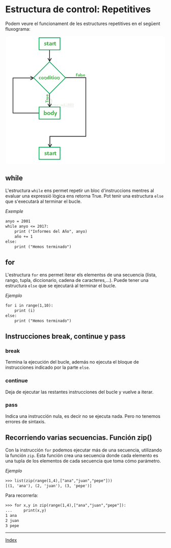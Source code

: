 # Estructura de control: Repetitives

Podem veure el funcionament de les estructures repetitives en el següent fluxograma:

<p align="center">
  <img  src="https://github.com/fbarraga/Python/blob/master/master/assets/iterativa.png">
</p>


## while

L'estructura `while` ens permet repetir un bloc d'instruccions mentres al evaluar una expressió lògica ens retorna  True. Pot tenir una estructura `else` que s'executarà al terminar el bucle.

*Exemple*

	anyo = 2001 
	while anyo <= 2017: 
    	print ("Informes del Año", anyo) 
    	año += 1
    else:
    	print ("Hemos terminado")

## for

L'estructura `for` ens permet iterar els elementss de una secuencia (lista, rango, tupla, diccionario, cadena de caracteres,...). Puede tener una estructura `else` que se ejecutará al terminar el bucle.

*Ejemplo*

	for i in range(1,10):
        print (i)
	else:
        print ("Hemos terminado")

## Instrucciones break, continue y pass

### break

Termina la ejecución del bucle, además no ejecuta el bloque de instrucciones indicado por la parte `else`.

### continue
	
Deja de ejecutar las restantes instrucciones del bucle y vuelve a iterar.

### pass

Indica una instrucción nula, es decir no se ejecuta nada. Pero no tenemos errores de sintaxis.

## Recorriendo varias secuencias. Función zip()

Con la instrucción `for` podemos ejecutar más de una secuencia, utilizando la función `zip`. Esta función crea una secuencia donde cada elemento es una tupla de los elementos de cada secuencia que toma cómo parámetro.

*Ejemplo*

	>>> list(zip(range(1,4),["ana","juan","pepe"]))
	[(1, 'ana'), (2, 'juan'), (3, 'pepe')]

Para recorrerla:

	>>> for x,y in zip(range(1,4),["ana","juan","pepe"]):
	...     print(x,y)	
	1 ana
	2 juan
	3 pepe

***
[Index](../../../README.md)
